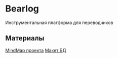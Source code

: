 # Bearlog
Инструментальная платформа для переводчиков

## Материалы
[MindMap проекта](https://sketchboard.me)
[Макет БД](http://dbdesigner.net/designer/schema/83151)
